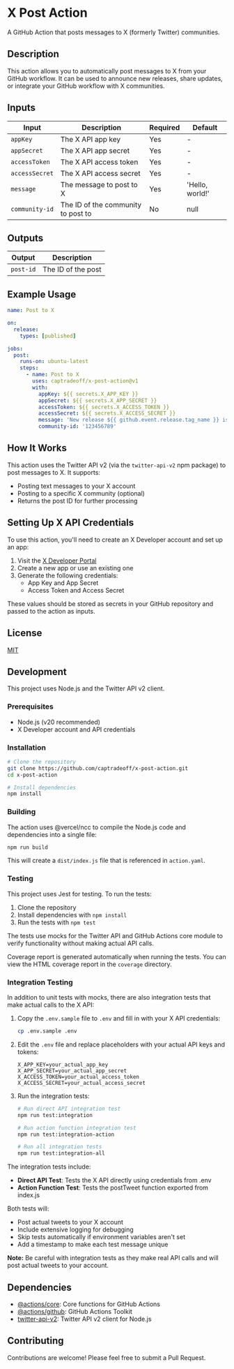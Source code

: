 # X Post Action

A GitHub Action that posts messages to X (formerly Twitter) communities.

## Description

This action allows you to automatically post messages to X from your GitHub workflow. It can be used to announce new releases, share updates, or integrate your GitHub workflow with X communities.

## Inputs

| Input          | Description                         | Required | Default       |
|----------------|-------------------------------------|----------|---------------|
| `appKey`       | The X API app key                   | Yes      | -             |
| `appSecret`    | The X API app secret                | Yes      | -             |
| `accessToken`  | The X API access token              | Yes      | -             |
| `accessSecret` | The X API access secret             | Yes      | -             |
| `message`      | The message to post to X            | Yes      | 'Hello, world!' |
| `community-id` | The ID of the community to post to  | No       | null          |

## Outputs

| Output    | Description         |
|-----------|---------------------|
| `post-id` | The ID of the post  |

## Example Usage

```yaml
name: Post to X

on:
  release:
    types: [published]

jobs:
  post:
    runs-on: ubuntu-latest
    steps:
      - name: Post to X
        uses: captradeoff/x-post-action@v1
        with:
          appKey: ${{ secrets.X_APP_KEY }}
          appSecret: ${{ secrets.X_APP_SECRET }}
          accessToken: ${{ secrets.X_ACCESS_TOKEN }}
          accessSecret: ${{ secrets.X_ACCESS_SECRET }}
          message: 'New release ${{ github.event.release.tag_name }} is now available!'
          community-id: '123456789'
```

## How It Works

This action uses the Twitter API v2 (via the `twitter-api-v2` npm package) to post messages to X. It supports:

- Posting text messages to your X account
- Posting to a specific X community (optional)
- Returns the post ID for further processing

## Setting Up X API Credentials

To use this action, you'll need to create an X Developer account and set up an app:

1. Visit the [X Developer Portal](https://developer.twitter.com/en/portal/dashboard)
2. Create a new app or use an existing one
3. Generate the following credentials:
   - App Key and App Secret
   - Access Token and Access Secret

These values should be stored as secrets in your GitHub repository and passed to the action as inputs.

## License

[MIT](./license)

## Development

This project uses Node.js and the Twitter API v2 client.

### Prerequisites

- Node.js (v20 recommended)
- X Developer account and API credentials

### Installation

```bash
# Clone the repository
git clone https://github.com/captradeoff/x-post-action.git
cd x-post-action

# Install dependencies
npm install
```

### Building

The action uses @vercel/ncc to compile the Node.js code and dependencies into a single file:

```bash
npm run build
```

This will create a `dist/index.js` file that is referenced in `action.yaml`.

### Testing

This project uses Jest for testing. To run the tests:

1. Clone the repository
2. Install dependencies with `npm install`
3. Run the tests with `npm test`

The tests use mocks for the Twitter API and GitHub Actions core module to verify functionality without making actual API calls.

Coverage report is generated automatically when running the tests. You can view the HTML coverage report in the `coverage` directory.

### Integration Testing

In addition to unit tests with mocks, there are also integration tests that make actual calls to the X API:

1. Copy the `.env.sample` file to `.env` and fill in with your X API credentials:
   ```bash
   cp .env.sample .env
   ```

2. Edit the `.env` file and replace placeholders with your actual API keys and tokens:
   ```
   X_APP_KEY=your_actual_app_key
   X_APP_SECRET=your_actual_app_secret
   X_ACCESS_TOKEN=your_actual_access_token
   X_ACCESS_SECRET=your_actual_access_secret
   ```

3. Run the integration tests:
   ```bash
   # Run direct API integration test
   npm run test:integration
   
   # Run action function integration test
   npm run test:integration-action
   
   # Run all integration tests
   npm run test:integration-all
   ```

The integration tests include:

- **Direct API Test**: Tests the X API directly using credentials from .env
- **Action Function Test**: Tests the postTweet function exported from index.js

Both tests will:
- Post actual tweets to your X account
- Include extensive logging for debugging
- Skip tests automatically if environment variables aren't set
- Add a timestamp to make each test message unique

**Note:** Be careful with integration tests as they make real API calls and will post actual tweets to your account.

## Dependencies

- [@actions/core](https://github.com/actions/toolkit/tree/main/packages/core): Core functions for GitHub Actions
- [@actions/github](https://github.com/actions/toolkit/tree/main/packages/github): GitHub Actions Toolkit
- [twitter-api-v2](https://github.com/PLhery/node-twitter-api-v2): Twitter API v2 client for Node.js

## Contributing

Contributions are welcome! Please feel free to submit a Pull Request.
